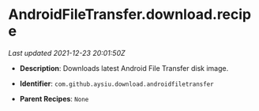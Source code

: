 # AndroidFileTransfer.download.recipe

_Last updated 2021-12-23 20:01:50Z_

- **Description**: Downloads latest Android File Transfer disk image.

- **Identifier**: `com.github.aysiu.download.androidfiletransfer`

- **Parent Recipes**: `None`
